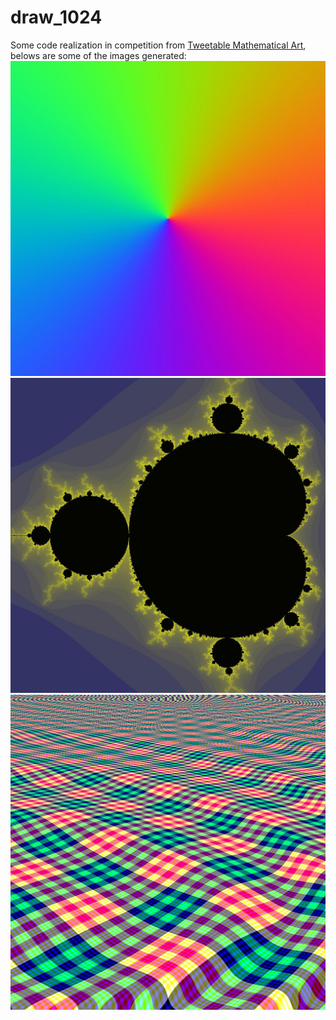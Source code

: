 # draw_1024
Some code realization in competition from [Tweetable Mathematical Art](http://codegolf.stackexchange.com/questions/35569/tweetable-mathematical-art), belows are some of the images generated:
![Martin Buttner](Martin_Buttner1.jpg)
![Martin Buttner](Martin_Buttner2.jpg)
![githubphagocyte](githubphagocyte.jpg)